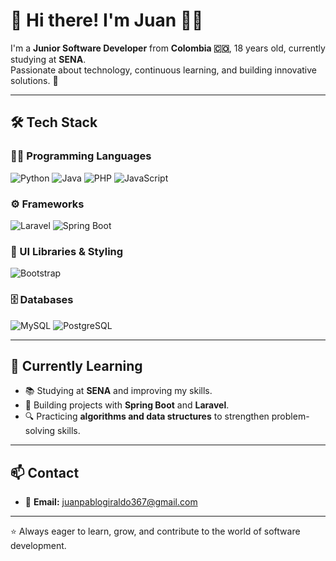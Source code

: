 

# 👋 Hi there! I'm Juan 👨‍💻

I'm a **Junior Software Developer** from **Colombia 🇨🇴**, 18 years old, currently studying at **SENA**.  
Passionate about technology, continuous learning, and building innovative solutions. 🚀  

---

## 🛠️ Tech Stack

### 👨‍💻 Programming Languages
![Python](https://img.shields.io/badge/Python-3776AB?style=for-the-badge&logo=python&logoColor=white)
![Java](https://img.shields.io/badge/Java-ED8B00?style=for-the-badge&logo=java&logoColor=white)
![PHP](https://img.shields.io/badge/PHP-777BB4?style=for-the-badge&logo=php&logoColor=white)
![JavaScript](https://img.shields.io/badge/JavaScript-F7DF1E?style=for-the-badge&logo=javascript&logoColor=black)

### ⚙️ Frameworks
![Laravel](https://img.shields.io/badge/Laravel-FF2D20?style=for-the-badge&logo=laravel&logoColor=white)
![Spring Boot](https://img.shields.io/badge/SpringBoot-6DB33F?style=for-the-badge&logo=springboot&logoColor=white)

### 🎨 UI Libraries & Styling
![Bootstrap](https://img.shields.io/badge/Bootstrap-7952B3?style=for-the-badge&logo=bootstrap&logoColor=white)

### 🗄️ Databases
![MySQL](https://img.shields.io/badge/MySQL-4479A1?style=for-the-badge&logo=mysql&logoColor=white)
![PostgreSQL](https://img.shields.io/badge/PostgreSQL-316192?style=for-the-badge&logo=postgresql&logoColor=white)

---

## 🌱 Currently Learning
- 📚 Studying at **SENA** and improving my skills.  
- 🚀 Building projects with **Spring Boot** and **Laravel**.  
- 🔍 Practicing **algorithms and data structures** to strengthen problem-solving skills.  

---



## 📫 Contact
- 📧 **Email:** juanpablogiraldo367@gmail.com 
---

⭐ Always eager to learn, grow, and contribute to the world of software development.  
